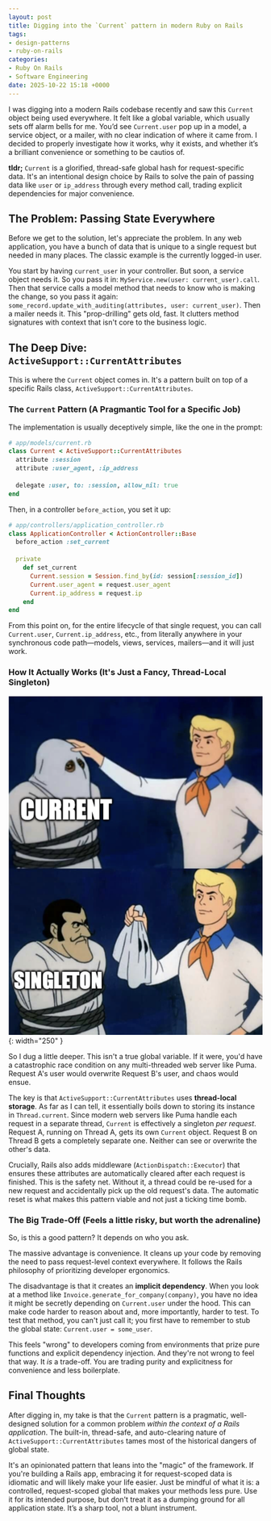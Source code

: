 ```yaml
---
layout: post
title: Digging into the `Current` pattern in modern Ruby on Rails
tags:
- design-patterns
- ruby-on-rails
categories:
- Ruby On Rails
- Software Engineering
date: 2025-10-22 15:18 +0000
---
```


I was digging into a modern Rails codebase recently and saw this `Current` object being used everywhere. It felt like a global variable, which usually sets off alarm bells for me. You’d see `Current.user` pop up in a model, a service object, or a mailer, with no clear indication of where it came from. I decided to properly investigate how it works, why it exists, and whether it’s a brilliant convenience or something to be cautios of.

**tldr;** `Current` is a glorified, thread-safe global hash for request-specific data. It's an intentional design choice by Rails to solve the pain of passing data like `user` or `ip_address` through every method call, trading explicit dependencies for major convenience.

## The Problem: Passing State Everywhere

Before we get to the solution, let's appreciate the problem. In any web application, you have a bunch of data that is unique to a single request but needed in many places. The classic example is the currently logged-in user.

You start by having `current_user` in your controller. But soon, a service object needs it. So you pass it in: `MyService.new(user: current_user).call`. Then that service calls a model method that needs to know who is making the change, so you pass it again: `some_record.update_with_auditing(attributes, user: current_user)`. Then a mailer needs it. This "prop-drilling" gets old, fast. It clutters method signatures with context that isn't core to the business logic.

## The Deep Dive: `ActiveSupport::CurrentAttributes`

This is where the `Current` object comes in. It's a pattern built on top of a specific Rails class, `ActiveSupport::CurrentAttributes`.

### The `Current` Pattern (A Pragmantic Tool for a Specific Job)

The implementation is usually deceptively simple, like the one in the prompt:

```ruby
# app/models/current.rb
class Current < ActiveSupport::CurrentAttributes
  attribute :session
  attribute :user_agent, :ip_address

  delegate :user, to: :session, allow_nil: true
end
```

Then, in a controller `before_action`, you set it up:

```ruby
# app/controllers/application_controller.rb
class ApplicationController < ActionController::Base
  before_action :set_current

  private
    def set_current
      Current.session = Session.find_by(id: session[:session_id])
      Current.user_agent = request.user_agent
      Current.ip_address = request.ip
    end
end
```

From this point on, for the entire lifecycle of that single request, you can call `Current.user`, `Current.ip_address`, etc., from literally anywhere in your synchronous code path—models, views, services, mailers—and it will just work.

### How It Actually Works (It's Just a Fancy, Thread-Local Singleton)

![---](/assets/img/2025-10-22-digging-into-the-current-pattern-in-modern-ruby-on-rails/meme1.png){: width="250" }

So I dug a little deeper. This isn't a true global variable. If it were, you'd have a catastrophic race condition on any multi-threaded web server like Puma. Request A's user would overwrite Request B's user, and chaos would ensue.

The key is that `ActiveSupport::CurrentAttributes` uses **thread-local storage**. As far as I can tell, it essentially boils down to storing its instance in `Thread.current`. Since modern web servers like Puma handle each request in a separate thread, `Current` is effectively a singleton *per request*. Request A, running on Thread A, gets its own `Current` object. Request B on Thread B gets a completely separate one. Neither can see or overwrite the other's data.

Crucially, Rails also adds middleware (`ActionDispatch::Executor`) that ensures these attributes are automatically cleared after each request is finished. This is the safety net. Without it, a thread could be re-used for a new request and accidentally pick up the old request's data. The automatic reset is what makes this pattern viable and not just a ticking time bomb.

### The Big Trade-Off (Feels a little risky, but worth the adrenaline)

So, is this a good pattern? It depends on who you ask.

The massive advantage is convenience. It cleans up your code by removing the need to pass request-level context everywhere. It follows the Rails philosophy of prioritizing developer ergonomics.

The disadvantage is that it creates an **implicit dependency**. When you look at a method like `Invoice.generate_for_company(company)`, you have no idea it might be secretly depending on `Current.user` under the hood. This can make code harder to reason about and, more importantly, harder to test. To test that method, you can't just call it; you first have to remember to stub the global state: `Current.user = some_user`.

This feels "wrong" to developers coming from environments that prize pure functions and explicit dependency injection. And they're not wrong to feel that way. It *is* a trade-off. You are trading purity and explicitness for convenience and less boilerplate.

## Final Thoughts

After digging in, my take is that the `Current` pattern is a pragmatic, well-designed solution for a common problem *within the context of a Rails application*. The built-in, thread-safe, and auto-clearing nature of `ActiveSupport::CurrentAttributes` tames most of the historical dangers of global state.

It's an opinionated pattern that leans into the "magic" of the framework. If you're building a Rails app, embracing it for request-scoped data is idiomatic and will likely make your life easier. Just be mindful of what it is: a controlled, request-scoped global that makes your methods less pure. Use it for its intended purpose, but don't treat it as a dumping ground for all application state. It’s a sharp tool, not a blunt instrument.